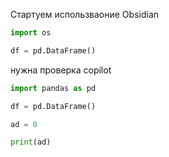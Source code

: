 Стартуем использваоние Obsidian

```python
import os

df = pd.DataFrame()
```

нужна проверка copilot

```python
import pandas as pd

df = pd.DataFrame()

ad = 0

print(ad)

```